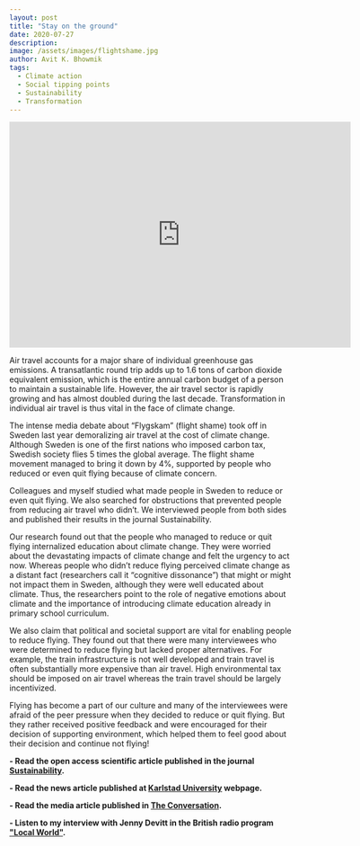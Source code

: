 ```yaml
---
layout: post
title: "Stay on the ground"
date: 2020-07-27
description: 
image: /assets/images/flightshame.jpg
author: Avit K. Bhowmik
tags:
  - Climate action
  - Social tipping points
  - Sustainability
  - Transformation
---
```


<iframe id="kaltura_player" src="https://api.kaltura.nordu.net/p/300/sp/30000/embedIframeJs/uiconf_id/23449796/partner_id/300?iframeembed=true&playerId=kaltura_player&entry_id=0_czorxs07&flashvars[streamerType]=auto&amp;flashvars[localizationCode]=en&amp;flashvars[leadWithHTML5]=true&amp;flashvars[sideBarContainer.plugin]=true&amp;flashvars[sideBarContainer.position]=left&amp;flashvars[sideBarContainer.clickToClose]=true&amp;flashvars[chapters.plugin]=true&amp;flashvars[chapters.layout]=vertical&amp;flashvars[chapters.thumbnailRotator]=false&amp;flashvars[streamSelector.plugin]=true&amp;flashvars[EmbedPlayer.SpinnerTarget]=videoHolder&amp;flashvars[dualScreen.plugin]=true&amp;flashvars[hotspots.plugin]=1&amp;flashvars[Kaltura.addCrossoriginToIframe]=true&amp;&wid=0_fmqwvznx" width="608" height="402" allowfullscreen webkitallowfullscreen mozAllowFullScreen allow="autoplay *; fullscreen *; encrypted-media *" sandbox="allow-forms allow-same-origin allow-scripts allow-top-navigation allow-pointer-lock allow-popups allow-modals allow-orientation-lock allow-popups-to-escape-sandbox allow-presentation allow-top-navigation-by-user-activation" frameborder="0" title="Kaltura Player"></iframe>

Air travel accounts for a major share of individual greenhouse gas emissions. A transatlantic round trip adds up to 1.6 tons of carbon dioxide equivalent emission, which is the entire annual carbon budget of a person to maintain a sustainable life. However, the air travel sector is rapidly growing and has almost doubled during the last decade. Transformation in individual air travel is thus vital in the face of climate change.

The intense media debate about “Flygskam” (flight shame) took off in Sweden last year demoralizing air travel at the cost of climate change. Although Sweden is one of the first nations who imposed carbon tax, Swedish society flies 5 times the global average. The flight shame movement managed to bring it down by 4%, supported by people who reduced or even quit flying because of climate concern.

Colleagues and myself studied what made people in Sweden to reduce or even quit flying. We also searched for obstructions that prevented people from reducing air travel who didn’t. We interviewed people from both sides and published their results in the journal Sustainability.

Our research found out that the people who managed to reduce or quit flying internalized education about climate change. They were worried about the devastating impacts of climate change and felt the urgency to act now. Whereas people who didn’t reduce flying perceived climate change as a distant fact (researchers call it “cognitive dissonance”) that might or might not impact them in Sweden, although they were well educated about climate. Thus, the researchers point to the role of negative emotions about climate and the importance of introducing climate education already in primary school curriculum.

We also claim that political and societal support are vital for enabling people to reduce flying. They found out that there were many interviewees who were determined to reduce flying but lacked proper alternatives. For example, the train infrastructure is not well developed and train travel is often substantially more expensive than air travel. High environmental tax should be imposed on air travel whereas the train travel should be largely incentivized.

Flying has become a part of our culture and many of the interviewees were afraid of the peer pressure when they decided to reduce or quit flying. But they rather received positive feedback and were encouraged for their decision of supporting environment, which helped them to feel good about their decision and continue not flying!

**- Read the open access scientific article published in the journal [Sustainability](https://www.mdpi.com/2071-1050/12/5/1994).**

**- Read the news article published at [Karlstad University](https://www.kau.se/en/news/stay-ground) webpage.**

**- Read the media article published in [The Conversation](https://theconversation.com/flight-shaming-how-to-spread-the-campaign-that-made-swedes-give-up-flying-for-good-133842).**

**- Listen to my interview with Jenny Devitt in the British radio program ["Local World"](https://kauplay.kau.se/media/t/0_alvpj1tx).** 

